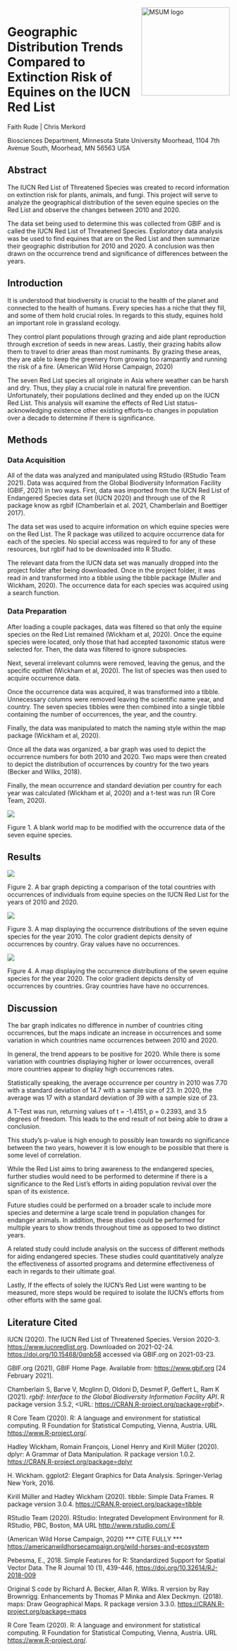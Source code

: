 
<img src="https://www2.mnstate.edu/uploadedImages/Content/Marketing/logos/MSUM_Signature_Vert_Color.jpg" alt="MSUM logo" width="200" style="float:right"/>

# Geographic Distribution Trends Compared to Extinction Risk of Equines on the IUCN Red List

Faith Rude \| Chris Merkord

Biosciences Department, Minnesota State University Moorhead, 1104 7th
Avenue South, Moorhead, MN 56563 USA

## Abstract

The IUCN Red List of Threatened Species was created to record
information on extinction risk for plants, animals, and fungi. This
project will serve to analyze the geographical distribution of the seven
equine species on the Red List and observe the changes between 2010 and
2020.

The data set being used to determine this was collected from GBIF and is
called the IUCN Red List of Threatened Species. Exploratory data
analysis was be used to find equines that are on the Red List and then
summarize their geographic distribution for 2010 and 2020. A conclusion
was then drawn on the occurrence trend and significance of differences
between the years.

## Introduction

It is understood that biodiversity is crucial to the health of the
planet and connected to the health of humans. Every species has a niche
that they fill, and some of them hold crucial roles. In regards to this
study, equines hold an important role in grassland ecology.

They control plant populations through grazing and aide plant
reproduction through excretion of seeds in new areas. Lastly, their
grazing habits allow them to travel to drier areas than most ruminants.
By grazing these areas, they are able to keep the greenery from growing
too rampantly and running the risk of a fire. (American Wild Horse
Campaign, 2020)

The seven Red List species all originate in Asia where weather can be
harsh and dry. Thus, they play a crucial role in natural fire
prevention. Unfortunately, their populations declined and they ended up
on the IUCN Red List. This analysis will examine the effects of Red List
status–acknowledging existence other existing efforts–to changes in
population over a decade to determine if there is significance.

## Methods

### Data Acquisition

All of the data was analyzed and manipulated using RStudio (RStudio Team
2021). Data was acquired from the Global Biodiversity Information
Facility (GBIF, 2021) in two ways. First, data was imported from the
IUCN Red List of Endangered Species data set (IUCN 2020) and through use
of the R package know as rgbif (Chamberlain et al. 2021, Chamberlain and
Boettiger 2017).

The data set was used to acquire information on which equine species
were on the Red List. The R package was utilized to acquire occurrence
data for each of the species. No special access was required to for any
of these resources, but rgbif had to be downloaded into R Studio.

The relevant data from the IUCN data set was manually dropped into the
project folder after being downloaded. Once in the project folder, it
was read in and transformed into a tibble using the tibble package
(Muller and Wickham, 2020). The occurrence data for each species was
acquired using a search function.

### Data Preparation

After loading a couple packages, data was filtered so that only the
equine species on the Red List remained (Wickham et al, 2020). Once the
equine species were located, only those that had accepted taxonomic
status were selected for. Then, the data was filtered to ignore
subspecies.

Next, several irrelevant columns were removed, leaving the genus, and
the specific epithet (Wickham et al, 2020). The list of species was then
used to acquire occurrence data.

Once the occurrence data was acquired, it was transformed into a tibble.
Unnecessary columns were removed leaving the scientific name year, and
country. The seven species tibbles were then combined into a single
tibble containing the number of occurrences, the year, and the country.

Finally, the data was manipulated to match the naming style within the
map package (Wickham et al, 2020).

Once all the data was organized, a bar graph was used to depict the
occurrence numbers for both 2010 and 2020. Two maps were then created to
depict the distribution of occurrences by country for the two years
(Becker and Wilks, 2018).

Finally, the mean occurrence and standard deviation per country for each
year was calculated (Wickham et al, 2020) and a t-test was run (R Core
Team, 2020).

![](README_files/figure-gfm/unnamed-chunk-9-1.png)<!-- -->

Figure 1. A blank world map to be modified with the occurrence data of
the seven equine species.

## Results

![](README_files/figure-gfm/unnamed-chunk-11-1.png)<!-- -->

Figure 2. A bar graph depicting a comparison of the total countries with
occurrences of individuals from equine species on the IUCN Red List for
the years of 2010 and 2020.

![](README_files/figure-gfm/unnamed-chunk-12-1.png)<!-- -->

Figure 3. A map displaying the occurrence distributions of the seven
equine species for the year 2010. The color gradient depicts density of
occurrences by country. Gray values have no occurrences.

![](README_files/figure-gfm/unnamed-chunk-13-1.png)<!-- -->

Figure 4. A map displaying the occurrence distributions of the seven
equine species for the year 2020. The color gradient depicts density of
occurrences by countries. Gray countries have have no occurrences.

## Discussion

The bar graph indicates no difference in number of countries citing
occurrences, but the maps indicate an increase in occurrences and some
variation in which countries name occurrences between 2010 and 2020.

In general, the trend appears to be positive for 2020. While there is
some variation with countries displaying higher or lower occurrences,
overall more countries appear to display high occurrences rates.

Statistically speaking, the average occurrence per country in 2010 was
7.70 with a standard deviation of 14.7 with a sample size of 23. In
2020, the average was 17 with a standard deviation of 39 with a sample
size of 23.

A T-Test was run, returning values of t = -1.4151, p = 0.2393, and 3.5
degrees of freedom. This leads to the end result of not being able to
draw a conclusion.

This study’s p-value is high enough to possibly lean towards no
significance between the two years, however it is low enough to be
possible that there is some level of correlation.

While the Red List aims to bring awareness to the endangered species,
further studies would need to be performed to determine if there is a
significance to the Red List’s efforts in aiding population revival over
the span of its existence.

Future studies could be performed on a broader scale to include more
species and determine a large scale trend in population changes for
endanger animals. In addition, these studies could be performed for
multiple years to show trends throughout time as opposed to two distinct
years.

A related study could include analysis on the success of different
methods for aiding endangered species. These studies could
quantitatively analyze the effectiveness of assorted programs and
determine effectiveness of each in regards to their ultimate goal.

Lastly, If the effects of solely the IUCN’s Red List were wanting to be
measured, more steps would be required to isolate the IUCN’s efforts
from other efforts with the same goal.

## Literature Cited

IUCN (2020). The IUCN Red List of Threatened Species. Version 2020-3.
<https://www.iucnredlist.org>. Downloaded on 2021-02-24.
<https://doi.org/10.15468/0qnb58> accessed via GBIF.org on 2021-03-23.

GBIF.org (2021), GBIF Home Page. Available from: <https://www.gbif.org>
\[24 February 2021\].

Chamberlain S, Barve V, Mcglinn D, Oldoni D, Desmet P, Geffert L, Ram K
(2021). *rgbif: Interface to the Global Biodiversity Information
Facility API*. R package version 3.5.2, &lt;URL:
<https://CRAN.R-project.org/package=rgbif>&gt;.

R Core Team (2020). R: A language and environment for statistical
computing. R Foundation for Statistical Computing, Vienna, Austria. URL
<https://www.R-project.org/>.

Hadley Wickham, Romain François, Lionel Henry and Kirill Müller (2020).
dplyr: A Grammar of Data Manipulation. R package version 1.0.2.
<https://CRAN.R-project.org/package=dplyr>

H. Wickham. ggplot2: Elegant Graphics for Data Analysis. Springer-Verlag
New York, 2016.

Kirill Müller and Hadley Wickham (2020). tibble: Simple Data Frames. R
package version 3.0.4. <https://CRAN.R-project.org/package=tibble>

RStudio Team (2020). RStudio: Integrated Development Environment for R.
RStudio, PBC, Boston, MA URL <http://www.rstudio.com/.E>

(American Wild Horse Campaign, 2020) \*\*\* CITE FULLY \*\*\*
<https://americanwildhorsecampaign.org/wild-horses-and-ecosystem>

Pebesma, E., 2018. Simple Features for R: Standardized Support for
Spatial Vector Data. The R Journal 10 (1), 439-446,
<https://doi.org/10.32614/RJ-2018-009>

Original S code by Richard A. Becker, Allan R. Wilks. R version by Ray
Brownrigg. Enhancements by Thomas P Minka and Alex Deckmyn. (2018).
maps: Draw Geographical Maps. R package version 3.3.0.
<https://CRAN.R-project.org/package=maps>

R Core Team (2020). R: A language and environment for statistical
computing. R Foundation for Statistical Computing, Vienna, Austria. URL
<https://www.R-project.org/>.
